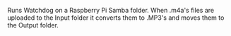Runs Watchdog on a Raspberry Pi Samba folder. When .m4a's files are uploaded to the Input folder it converts them to .MP3's and moves them to the Output folder.
